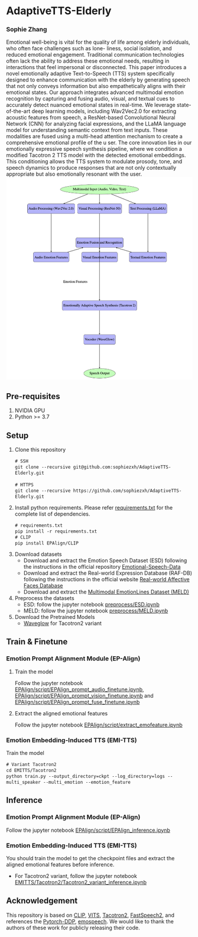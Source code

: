 
# AdaptiveTTS-Elderly

### Sophie Zhang

Emotional well-being is vital for the quality of life among elderly individuals, who often face challenges such as lone- liness, social isolation, and reduced emotional engagement. Traditional communication technologies often lack the ability to address these emotional needs, resulting in interactions that feel impersonal or disconnected. This paper introduces a novel emotionally adaptive Text-to-Speech (TTS) system specifically designed to enhance communication with the elderly by generating speech that not only conveys information but also empathetically aligns with their emotional states.
Our approach integrates advanced multimodal emotion recognition by capturing and fusing audio, visual, and textual cues to accurately detect nuanced emotional states in real-time. We leverage state-of-the-art deep learning models, including Wav2Vec2.0 for extracting acoustic features from speech, a ResNet-based Convolutional Neural Network (CNN) for analyzing facial expressions, and the LLaMA language model for understanding semantic context from text inputs. These modalities are fused using a multi-head attention mechanism to create a comprehensive emotional profile of the u ser. The core innovation lies in our emotionally expressive speech synthesis pipeline, where we condition a modified Tacotron 2 TTS model with the detected emotional embeddings. This conditioning allows the TTS system to modulate prosody, tone, and speech dynamics to produce responses that are not only contextually appropriate but also emotionally resonant with the user.
<img src="assets/framework.png">

## Pre-requisites

1. NVIDIA GPU
2. Python >= 3.7

## Setup
1. Clone this repository
    ```shell
    # SSH
    git clone --recursive git@github.com:sophiezxh/AdaptiveTTS-Elderly.git

    # HTTPS
    git clone --recursive https://github.com/sophiezxh/AdaptiveTTS-Elderly.git
    ```
2. Install python requirements. Please refer [requirements.txt](requirements.txt) for the complete list of dependencies.
    ```shell
    # requirements.txt
    pip install -r requirements.txt
    # CLIP
    pip install EPAlign/CLIP
    ```
3. Download datasets
    - Download and extract the Emotion Speech Dataset (ESD) following the instructions in the official repository [Emotional-Speech-Data](https://github.com/HLTSingapore/Emotional-Speech-Data)
    - Download and extract the Real-world Expression Database (RAF-DB) following the instructions in the official website [Real-world Affective Faces Database](http://www.whdeng.cn/raf/model1.html)
    - Download and extract the [Multimodal EmotionLines Dataset (MELD)](http://web.eecs.umich.edu/~mihalcea/downloads/MELD.Raw.tar.gz)
4. Preprocess the datasets
    - ESD: follow the jupyter notebook [preprocess/ESD.ipynb](preprocess/ESD.ipynb)
    - MELD: follow the jupyter notebook [preprocess/MELD.ipynb](preprocess/MELD.ipynb)
5. Download the Pretrained Models
    - [Waveglow](https://drive.google.com/open?id=1rpK8CzAAirq9sWZhe9nlfvxMF1dRgFbF) for Tacotron2 variant

## Train & Finetune
### Emotion Prompt Alignment Module (EP-Align)
1. Train the model
    
    Follow the jupyter notebook [EPAlign/script/EPAlign_prompt_audio_finetune.ipynb](EPAlign/script/EPAlign_prompt_audio_finetune.ipynb), [EPAlign/script/EPAlign_prompt_vision_finetune.ipynb](EPAlign/script/EPAlign_prompt_vision_finetune.ipynb) and [EPAlign/script/EPAlign_prompt_fuse_finetune.ipynb](EPAlign/script/EPAlign_prompt_fuse_finetune.ipynb)

2. Extract the aligned emotional features
    
    Follow the jupyter notebook [EPAlign/script/extract_emofeature.ipynb](EPAlign/script/extract_emofeature.ipynb)

### Emotion Embedding-Induced TTS (EMI-TTS)

Train the model
    
```shell
# Variant Tacotron2
cd EMITTS/Tacotron2
python train.py --output_directory=ckpt --log_directory=logs --multi_speaker --multi_emotion --emotion_feature
```

## Inference
### Emotion Prompt Alignment Module (EP-Align)
Follow the jupyter notebook [EPAlign/script/EPAlign_inference.ipynb](EPAlign/script/EPAlign_inference.ipynb)
### Emotion Embedding-Induced TTS (EMI-TTS)
  You should train the model to get the checkpoint files and extract the aligned emotional features before inference.
  - For Tacotron2 variant, follow the jupyter notebook [EMITTS/Tacotron2/Tacotron2_variant_inference.ipynb](EMITTS/Tacotron2/Tacotron2_variant_inference.ipynb)

## Acknowledgement

This repository is based on [CLIP](https://github.com/openai/CLIP), [VITS](https://github.com/jaywalnut310/vits), [Tacotron2](https://github.com/NVIDIA/tacotron2), [FastSpeech2](https://github.com/ming024/FastSpeech2), and references the [Pytorch-DDP](https://github.com/pytorch/examples/tree/main/distributed/ddp-tutorial-series), [emospeech](https://github.com/deepvk/emospeech). We would like to thank the authors of these work for publicly releasing their code.

<!-- ## Citation
```
@misc{li2024mmttsunifiedframeworkmultimodal,
      title={MM-TTS: A Unified Framework for Multimodal, Prompt-Induced Emotional Text-to-Speech Synthesis}, 
      author={Xiang Li and Zhi-Qi Cheng and Jun-Yan He and Xiaojiang Peng and Alexander G. Hauptmann},
      year={2024},
      eprint={2404.18398},
      archivePrefix={arXiv},
      primaryClass={cs.CL},
      url={https://arxiv.org/abs/2404.18398}, 
}
``` -->
